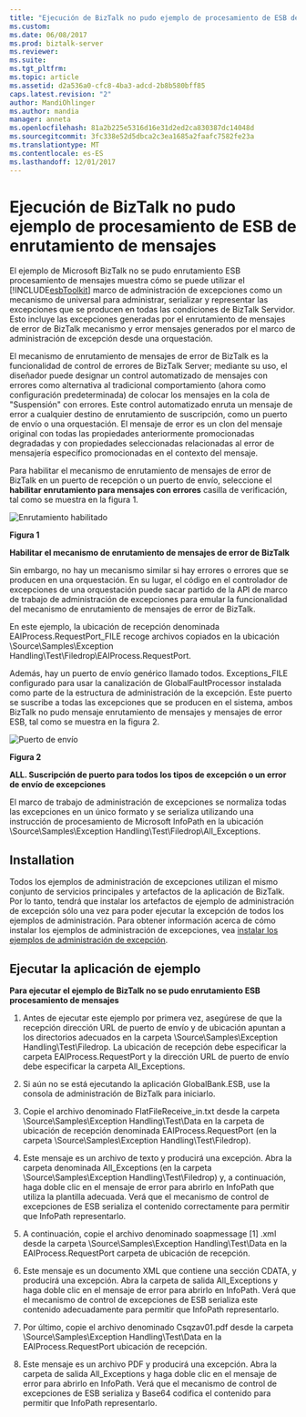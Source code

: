 ```yaml
---
title: "Ejecución de BizTalk no pudo ejemplo de procesamiento de ESB de enrutamiento de mensajes | Documentos de Microsoft"
ms.custom: 
ms.date: 06/08/2017
ms.prod: biztalk-server
ms.reviewer: 
ms.suite: 
ms.tgt_pltfrm: 
ms.topic: article
ms.assetid: d2a536a0-cfc8-4ba3-adcd-2b8b580bff85
caps.latest.revision: "2"
author: MandiOhlinger
ms.author: mandia
manager: anneta
ms.openlocfilehash: 81a2b225e5316d16e31d2ed2ca830387dc14048d
ms.sourcegitcommit: 3fc338e52d5dbca2c3ea1685a2faafc7582fe23a
ms.translationtype: MT
ms.contentlocale: es-ES
ms.lasthandoff: 12/01/2017
---
```

# <a name="running-the-biztalk-failed-message-routing-esb-processing-sample"></a>Ejecución de BizTalk no pudo ejemplo de procesamiento de ESB de enrutamiento de mensajes
El ejemplo de Microsoft BizTalk no se pudo enrutamiento ESB procesamiento de mensajes muestra cómo se puede utilizar el [!INCLUDE[esbToolkit](../includes/esbtoolkit-md.md)] marco de administración de excepciones como un mecanismo de universal para administrar, serializar y representar las excepciones que se producen en todas las condiciones de BizTalk Servidor. Esto incluye las excepciones generadas por el enrutamiento de mensajes de error de BizTalk mecanismo y error mensajes generados por el marco de administración de excepción desde una orquestación.  
  
 El mecanismo de enrutamiento de mensajes de error de BizTalk es la funcionalidad de control de errores de BizTalk Server; mediante su uso, el diseñador puede designar un control automatizado de mensajes con errores como alternativa al tradicional comportamiento (ahora como configuración predeterminada) de colocar los mensajes en la cola de "Suspensión" con errores. Este control automatizado enruta un mensaje de error a cualquier destino de enrutamiento de suscripción, como un puerto de envío o una orquestación. El mensaje de error es un clon del mensaje original con todas las propiedades anteriormente promocionadas degradadas y con propiedades seleccionadas relacionadas al error de mensajería específico promocionadas en el contexto del mensaje.  
  
 Para habilitar el mecanismo de enrutamiento de mensajes de error de BizTalk en un puerto de recepción o un puerto de envío, seleccione el **habilitar enrutamiento para mensajes con errores** casilla de verificación, tal como se muestra en la figura 1.  
  
 ![Enrutamiento habilitado](../esb-toolkit/media/ch6-enabledrouting.gif "Ch6-EnabledRouting")  
  
 **Figura 1**  
  
 **Habilitar el mecanismo de enrutamiento de mensajes de error de BizTalk**  
  
 Sin embargo, no hay un mecanismo similar si hay errores o errores que se producen en una orquestación. En su lugar, el código en el controlador de excepciones de una orquestación puede sacar partido de la API de marco de trabajo de administración de excepciones para emular la funcionalidad del mecanismo de enrutamiento de mensajes de error de BizTalk.  
  
 En este ejemplo, la ubicación de recepción denominada EAIProcess.RequestPort_FILE recoge archivos copiados en la ubicación \Source\Samples\Exception Handling\Test\Filedrop\EAIProcess.RequestPort.  
  
 Además, hay un puerto de envío genérico llamado todos. Exceptions_FILE configurado para usar la canalización de GlobalFaultProcessor instalada como parte de la estructura de administración de la excepción. Este puerto se suscribe a todas las excepciones que se producen en el sistema, ambos BizTalk no pudo mensaje enrutamiento de mensajes y mensajes de error ESB, tal como se muestra en la figura 2.  
  
 ![Puerto de envío](../esb-toolkit/media/ch6-sendport.gif "Ch6-SendPort")  
  
 **Figura 2**  
  
 **ALL. Suscripción de puerto para todos los tipos de excepción o un error de envío de excepciones**  
  
 El marco de trabajo de administración de excepciones se normaliza todas las excepciones en un único formato y se serializa utilizando una instrucción de procesamiento de Microsoft InfoPath en la ubicación \Source\Samples\Exception Handling\Test\Filedrop\All_Exceptions.  
  
## <a name="installation"></a>Installation  
 Todos los ejemplos de administración de excepciones utilizan el mismo conjunto de servicios principales y artefactos de la aplicación de BizTalk. Por lo tanto, tendrá que instalar los artefactos de ejemplo de administración de excepción sólo una vez para poder ejecutar la excepción de todos los ejemplos de administración. Para obtener información acerca de cómo instalar los ejemplos de administración de excepciones, vea [instalar los ejemplos de administración de excepción](../esb-toolkit/installing-the-exception-management-samples.md).  
  
## <a name="running-the-sample-application"></a>Ejecutar la aplicación de ejemplo  
 **Para ejecutar el ejemplo de BizTalk no se pudo enrutamiento ESB procesamiento de mensajes**  
  
1.  Antes de ejecutar este ejemplo por primera vez, asegúrese de que la recepción dirección URL de puerto de envío y de ubicación apuntan a los directorios adecuados en la carpeta \Source\Samples\Exception Handling\Test\Filedrop. La ubicación de recepción debe especificar la carpeta EAIProcess.RequestPort y la dirección URL de puerto de envío debe especificar la carpeta All_Exceptions.  
  
2.  Si aún no se está ejecutando la aplicación GlobalBank.ESB, use la consola de administración de BizTalk para iniciarlo.  
  
3.  Copie el archivo denominado FlatFileReceive_in.txt desde la carpeta \Source\Samples\Exception Handling\Test\Data en la carpeta de ubicación de recepción denominada EAIProcess.RequestPort (en la carpeta \Source\Samples\Exception Handling\Test\Filedrop).  
  
4.  Este mensaje es un archivo de texto y producirá una excepción. Abra la carpeta denominada All_Exceptions (en la carpeta \Source\Samples\Exception Handling\Test\Filedrop) y, a continuación, haga doble clic en el mensaje de error para abrirlo en InfoPath que utiliza la plantilla adecuada. Verá que el mecanismo de control de excepciones de ESB serializa el contenido correctamente para permitir que InfoPath representarlo.  
  
5.  A continuación, copie el archivo denominado soapmessage [1] .xml desde la carpeta \Source\Samples\Exception Handling\Test\Data en la EAIProcess.RequestPort carpeta de ubicación de recepción.  
  
6.  Este mensaje es un documento XML que contiene una sección CDATA, y producirá una excepción. Abra la carpeta de salida All_Exceptions y haga doble clic en el mensaje de error para abrirlo en InfoPath. Verá que el mecanismo de control de excepciones de ESB serializa este contenido adecuadamente para permitir que InfoPath representarlo.  
  
7.  Por último, copie el archivo denominado Csqzav01.pdf desde la carpeta \Source\Samples\Exception Handling\Test\Data en la EAIProcess.RequestPort ubicación de recepción.  
  
8.  Este mensaje es un archivo PDF y producirá una excepción. Abra la carpeta de salida All_Exceptions y haga doble clic en el mensaje de error para abrirlo en InfoPath. Verá que el mecanismo de control de excepciones de ESB serializa y Base64 codifica el contenido para permitir que InfoPath representarlo.